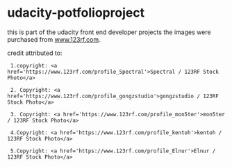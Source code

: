 
# udacity-potfolioproject
this is part of the udacity front end developer projects
the images were purchased from www.123rf.com. 

credit  attributed to:

     1.copyright: <a href='https://www.123rf.com/profile_Spectral'>Spectral / 123RF Stock Photo</a>  
     
     2. Copyright: <a href='https://www.123rf.com/profile_gongzstudio'>gongzstudio / 123RF Stock Photo</a> 
     
     3. Copyright: <a href='https://www.123rf.com/profile_mon5ter'>mon5ter / 123RF Stock Photo</a>  
     
     4.Copyright: <a href='https://www.123rf.com/profile_kentoh'>kentoh / 123RF Stock Photo</a> 
     
     5.Copyright: <a href='https://www.123rf.com/profile_Elnur'>Elnur / 123RF Stock Photo</a>  
